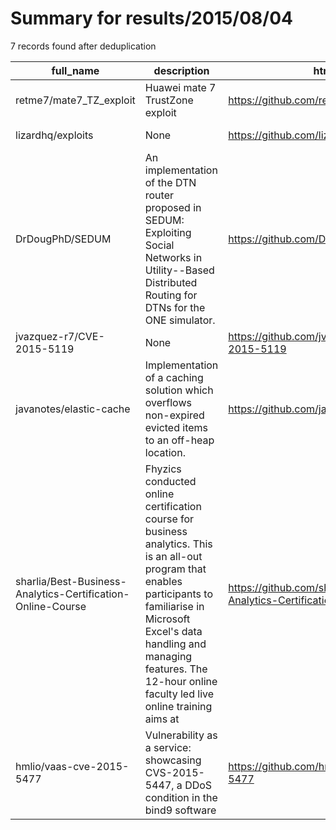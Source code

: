 
# Summary for results/2015/08/04
    
7 records found after deduplication

| full_name | description | html_url | matched_list | matched_count | pushed_at | size | stargazers_count | language | forks_count |
|-------------------------------------------------------------|------------------------------------------------------------------------------------------------------------------------------------------------------------------------------------------------------------------------------------------------------------------|--------------------------------------------------------------------------------|-------------------|-----------------|---------------------------|--------|--------------------|--------------|---------------|
| retme7/mate7_TZ_exploit | Huawei mate 7 TrustZone exploit | https://github.com/retme7/mate7_TZ_exploit | ['exploit'] | 1 | 2015-08-04 03:06:09+00:00 | 6974 | 89 | C | 47 |
| lizardhq/exploits | None | https://github.com/lizardhq/exploits | ['exploit'] | 1 | 2015-08-04 20:06:06+00:00 | 160 | 3 | PHP | 1 |
| DrDougPhD/SEDUM | An implementation of the DTN router proposed in SEDUM: Exploiting Social Networks in Utility--Based Distributed Routing for DTNs for the ONE simulator. | https://github.com/DrDougPhD/SEDUM | ['exploit'] | 1 | 2015-08-04 20:32:46+00:00 | 148 | 1 | Java | 1 |
| jvazquez-r7/CVE-2015-5119 | None | https://github.com/jvazquez-r7/CVE-2015-5119 | ['cve-2'] | 1 | 2015-08-04 16:11:45+00:00 | 111 | 12 | ActionScript | 4 |
| javanotes/elastic-cache | Implementation of a caching solution which overflows non-expired evicted items to an off-heap location. | https://github.com/javanotes/elastic-cache | ['heap overflow'] | 1 | 2015-08-04 08:12:46+00:00 | 152 | 1 | nan | 0 |
| sharlia/Best-Business-Analytics-Certification-Online-Course | Fhyzics conducted online certification course for business analytics. This is an all-out program that enables participants to familiarise in Microsoft Excel's data handling and managing features. The 12-hour online faculty led live online training aims at | https://github.com/sharlia/Best-Business-Analytics-Certification-Online-Course | ['exploit'] | 1 | 2015-08-04 13:09:24+00:00 | 116 | 0 | | 0 |
| hmlio/vaas-cve-2015-5477 | Vulnerability as a service: showcasing CVS-2015-5447, a DDoS condition in the bind9 software | https://github.com/hmlio/vaas-cve-2015-5477 | ['cve-2'] | 1 | 2015-08-04 21:48:47+00:00 | 120 | 1 | | 1 |
